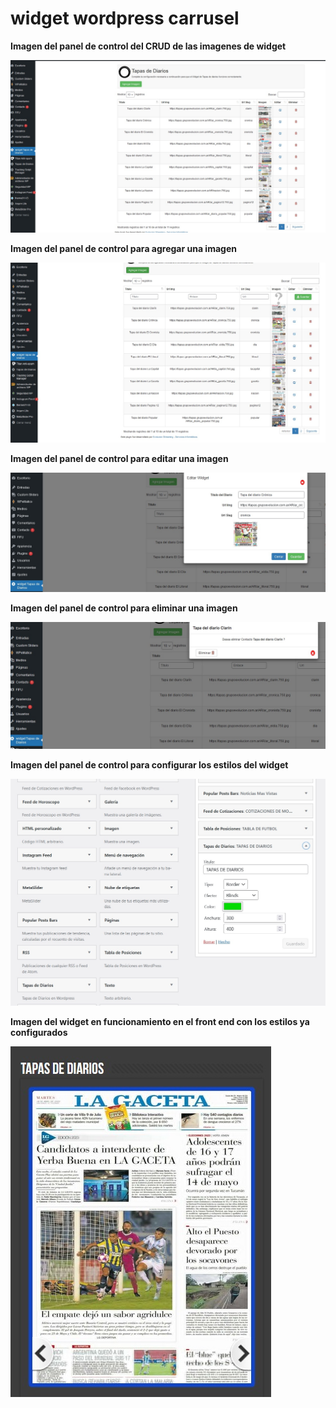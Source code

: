 # widget wordpress carrusel



**Imagen del panel de control del CRUD de las imagenes de widget**

![Imagen de ejemplo](https://github.com/jafr0691/widget-wp-carrusel/blob/master/imgReadme/wgCarrusel.jpg)



**Imagen del panel de control para agregar una imagen**

![Imagen de ejemplo](https://github.com/jafr0691/widget-wp-carrusel/blob/master/imgReadme/wgCarruselAgregar.jpg)



**Imagen del panel de control para editar una imagen**

![Imagen de ejemplo](https://github.com/jafr0691/widget-wp-carrusel/blob/master/imgReadme/wgCarruselEditar.jpg)



**Imagen del panel de control para eliminar una imagen**

![Imagen de ejemplo](https://github.com/jafr0691/widget-wp-carrusel/blob/master/imgReadme/wgCarruselEliminar.jpg)



**Imagen del panel de control para configurar los estilos del widget**

![Imagen de ejemplo](https://github.com/jafr0691/widget-wp-carrusel/blob/master/imgReadme/WidgetTapaDiarioConfig.jpg)



**Imagen del widget en funcionamiento en el front end con los estilos ya configurados**

![Imagen de ejemplo](https://github.com/jafr0691/widget-wp-carrusel/blob/master/imgReadme/TapaDiarioVista.jpg)